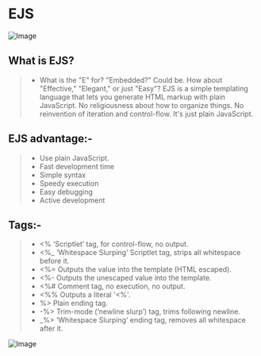 # EJS
![Image](https://hdivsecurity.com/img/security-bugs.jpg)

## What is EJS?
> -  What is the "E" for? "Embedded?" Could be. How about "Effective," "Elegant," or just "Easy"? EJS is a simple templating language that lets you generate HTML markup with plain JavaScript. No religiousness about how to organize things. No reinvention of iteration and control-flow. It's just plain JavaScript.


## EJS advantage:-
> - Use plain JavaScript.
> - Fast development time
> - Simple syntax
> - Speedy execution
> - Easy debugging
> - Active development

## Tags:-
> - <% ‘Scriptlet’ tag, for control-flow, no output.
> - <%_ ‘Whitespace Slurping’ Scriptlet tag, strips all whitespace before it.
> - <%= Outputs the value into the template (HTML escaped).
> - <%- Outputs the unescaped value into the template.
> - <%# Comment tag, no execution, no output.
> - <%% Outputs a literal '<%'.
> - %> Plain ending tag.
> - -%> Trim-mode (‘newline slurp’) tag, trims following newline.
> - _%> ‘Whitespace Slurping’ ending tag, removes all whitespace after it.

![Image](https://cdn.educba.com/academy/wp-content/uploads/2019/09/What-is-Debugging.png)

